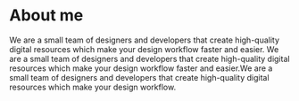 # About me

We are a small team of designers and developers that create high-quality digital resources which make your design workflow faster and easier. We are a small team of designers and developers that create high-quality digital resources which make your design workflow faster and easier.We are a small team of designers and developers that create high-quality digital resources which make your design workflow.